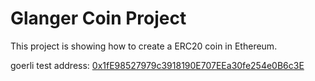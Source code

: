 # Glanger Coin Project

This project is showing how to create a ERC20 coin in Ethereum.

goerli test address: [0x1fE98527979c3918190E707EEa30fe254e0B6c3E](https://goerli.etherscan.io/address/0x1fE98527979c3918190E707EEa30fe254e0B6c3E)
